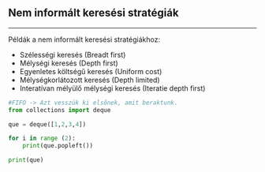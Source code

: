 ## Nem informált keresési stratégiák

---

Példák a nem informált keresési stratégiákhoz:

- Szélességi keresés (Breadt first)
- Mélységi keresés (Depth first)
- Egyenletes költségű keresés (Uniform cost)
- Mélységkorlátozott keresés (Depth limited)
- Interatívan mélyülő mélységi keresés (Iteratie depth first)


````python
#FIFO -> Azt vesszük ki elsőnek, amit beraktunk. 
from collections import deque

que = deque([1,2,3,4])

for i in range (2):
    print(que.popleft())

print(que)
````